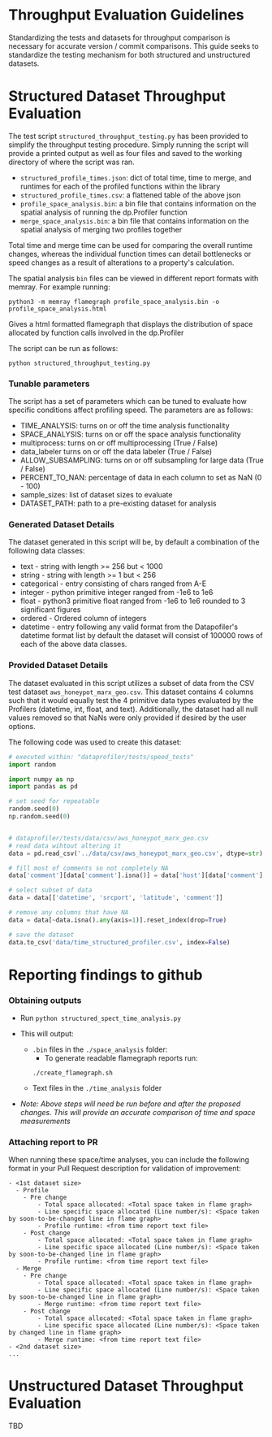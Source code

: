 # Throughput Evaluation Guidelines

Standardizing the tests and datasets for throughput comparison is necessary for
accurate version / commit comparisons. This guide seeks to standardize the
testing mechanism for both structured and unstructured datasets.


# Structured Dataset Throughput Evaluation

The test script `structured_throughput_testing.py` has been provided to simplify
the throughput testing procedure. Simply running the script will provide a
printed output as well as four files and saved to the working directory of where
the script was ran.

  * `structured_profile_times.json`: dict of total time, time to merge, and
      runtimes for each of the profiled functions within the library
  * `structured_profile_times.csv`: a flattened table of the above json
  * `profile_space_analysis.bin`: a bin file that contains information on the
      spatial analysis of running the dp.Profiler function
  * `merge_space_analysis.bin`: a bin file that contains information on the
      spatial analysis of merging two profiles together

Total time and merge time can be used for comparing the overall runtime changes,
whereas the individual function times can detail bottlenecks or speed changes as
a result of alterations to a property's calculation.

The spatial analysis `bin` files can be viewed in different report formats with memray.
For example running:
```console
python3 -m memray flamegraph profile_space_analysis.bin -o profile_space_analysis.html
```
Gives a html formatted flamegraph that displays the distribution of space allocated by
function calls involved in the dp.Profiler

The script can be run as follows:
```console
python structured_throughput_testing.py
```

### Tunable parameters

The script has a set of parameters which can be tuned to evaluate how specific
conditions affect profiling speed. The parameters are as follows:

  * TIME_ANALYSIS:             turns on or off the time analysis functionality
  * SPACE_ANALYSIS:            turns on or off the space analysis functionality
  * multiprocess:              turns on or off multiprocessing (True / False)
  * data_labeler               turns on or off the data labeler (True / False)
  * ALLOW_SUBSAMPLING:         turns on or off subsampling for large data (True / False)
  * PERCENT_TO_NAN:            percentage of data in each column to set as NaN (0 - 100)
  * sample_sizes:              list of dataset sizes to evaluate
  * DATASET_PATH:              path to a pre-existing dataset for analysis


### Generated Dataset Details

The dataset generated in this script will be, by default a combination of the following data classes:
  * text - string with length >= 256 but < 1000
  * string - string with length >= 1 but < 256
  * categorical - entry consisting of chars ranged from A-E
  * integer - python primitive integer ranged from -1e6 to 1e6
  * float - python3 primitive float ranged from -1e6 to 1e6 rounded to 3 significant figures
  * ordered - Ordered column of integers
  * datetime - entry following any valid format from the Datapofiler's datetime format list
by default the dataset will consist of 100000 rows of each of the above data classes.


### Provided Dataset Details

The dataset evaluated in this script utilizes a subset of data from the CSV
test dataset `aws_honeypot_marx_geo.csv`. This dataset contains 4 columns such
that it would equally test the 4 primitive data types evaluated by the
Profilers (datetime, int, float, and text). Additionally, the dataset had all
null values removed so that NaNs were only provided if desired by the user
options.

The following code was used to create this dataset:
```python
# executed within: "dataprofiler/tests/speed_tests"
import random

import numpy as np
import pandas as pd

# set seed for repeatable
random.seed(0)
np.random.seed(0)


# dataprofiler/tests/data/csv/aws_honeypot_marx_geo.csv
# read data wihtout altering it
data = pd.read_csv('../data/csv/aws_honeypot_marx_geo.csv', dtype=str)

# fill most of comments so not completely NA
data['comment'][data['comment'].isna()] = data['host'][data['comment'].isna()]

# select subset of data
data = data[['datetime', 'srcport', 'latitude', 'comment']]

# remove any columns that have NA
data = data[~data.isna().any(axis=1)].reset_index(drop=True)

# save the dataset
data.to_csv('data/time_structured_profiler.csv', index=False)
```

# Reporting findings to github


### Obtaining outputs
- Run `python structured_spect_time_analysis.py`
- This will output:
  - `.bin` files in the `./space_analysis` folder:
    - To generate readable flamegraph reports run:
    ```console
    ./create_flamegraph.sh
    ```
  - Text files in the `./time_analysis` folder

- *Note: Above steps will need be run before and after the proposed changes.
This will provide an accurate comparison of time and space measurements*


### Attaching report to PR
When running these space/time analyses, you can include the following format in your Pull Request description for
validation of improvement:
```
- <1st dataset size>
  - Profile
    - Pre change
        - Total space allocated: <Total space taken in flame graph>
        - Line specific space allocated (Line number/s): <Space taken by soon-to-be-changed line in flame graph>
        - Profile runtime: <from time report text file>
    - Post change
        - Total space allocated: <Total space taken in flame graph>
        - Line specific space allocated (Line number/s): <Space taken by soon-to-be-changed line in flame graph>
        - Profile runtime: <from time report text file>
  - Merge
    - Pre change
        - Total space allocated: <Total space taken in flame graph>
        - Line specific space allocated (Line number/s): <Space taken by soon-to-be-changed line in flame graph>
        - Merge runtime: <from time report text file>
    - Post change
        - Total space allocated: <Total space taken in flame graph>
        - Line specific space allocated (Line number/s): <Space taken by changed line in flame graph>
        - Merge runtime: <from time report text file>
- <2nd dataset size>
...
```

# Unstructured Dataset Throughput Evaluation

TBD